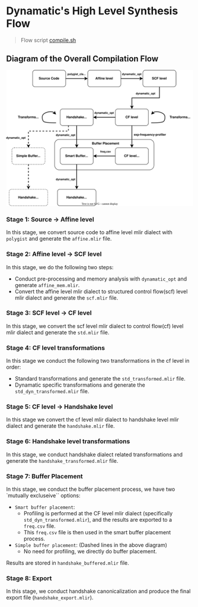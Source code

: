 # Dynamatic's High Level Synthesis Flow

> Flow script [compile.sh](https://github.com/EPFL-LAP/dynamatic/tree/main/tutorials/Introduction)

## Diagram of the Overall Compilation Flow
![HLS Flow Diagram](Figures/Compilation_flow.svg)

### Stage 1: Source -> Affine level 
In this stage, we convert source code to affine level mlir dialect with `polygist` and generate the `affine.mlir` file.

### Stage 2: Affine level -> SCF level
In this stage, we do the following two steps:
- Conduct pre-processing and memory analysis with `dynamatic_opt` and generate `affine_mem.mlir`.
- Convert the affine level mlir dialect to structured control flow(scf) level mlir dialect and generate the `scf.mlir` file. 

### Stage 3: SCF level -> CF level
In this stage, we convert the scf level mlir dialect to control flow(cf) level mlir dialect and generate the `std.mlir` file.

### Stage 4: CF level transformations
In this stage we conduct the following two transformations in the cf level in order:
- Standard transformations and generate the `std_transformed.mlir` file.
- Dynamatic specific transformations and generate the `std_dyn_transformed.mlir` file.

### Stage 5: CF level -> Handshake level
In this stage we convert the cf level mlir dialect to handshake level mlir dialect and generate the `handshake.mlir` file.

### Stage 6: Handshake level transformations
In this stage, we conduct handshake dialect related transformations and generate the `handshake_transformed.mlir` file.

### Stage 7: Buffer Placement
In this stage, we conduct the buffer placement process, we have two `mutually excluseive`` options:
- `Smart buffer placement`:
  - Profiling is performed at the CF level mlir dialect (specifically `std_dyn_transformed.mlir`), and the results are exported to a `freq.csv` file.
  - This `freq.csv` file is then used in the smart buffer placement process.
- `Simple buffer placement`: (Dashed lines in the above diagram)
  - No need for profiling, we directly do buffer placement.

Results are stored in `handshake_buffered.mlir` file.

### Stage 8: Export
In this stage, we conduct handshake canonicalization and produce the final export file (`handshake_export.mlir`).

